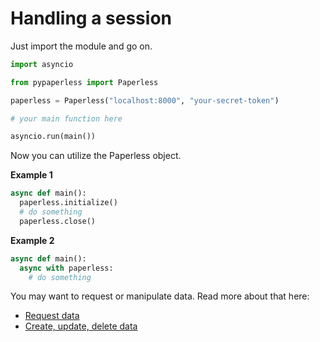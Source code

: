 # Handling a session

Just import the module and go on.

```python
import asyncio

from pypaperless import Paperless

paperless = Paperless("localhost:8000", "your-secret-token")

# your main function here

asyncio.run(main())
```

Now you can utilize the Paperless object.

**Example 1**

```python
async def main():
  paperless.initialize()
  # do something
  paperless.close()
```

**Example 2**

```python
async def main():
  async with paperless:
    # do something
```

You may want to request or manipulate data. Read more about that here:

* [Request data](REQUEST.md)
* [Create, update, delete data](CRUD.md)
